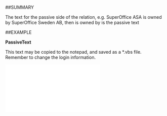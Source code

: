 

##SUMMARY

The text for the passive side of the relation, e.g. SuperOffice ASA is owned by SuperOffice Sweden AB, then is owned by is the passive text


##EXAMPLE

**PassiveText**

This text may be copied to the notepad, and saved as a *.vbs file. Remember to change the login information.

![](../../Examples/vbs/SORelation.PassiveText.vbs.txt)





